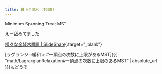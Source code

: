 ```yaml
---
title: 最小全域木 (TODO)
---
```


Minimum Spanning Tree; MST

えー舐めてました

[様々な全域木問題 \| SlideShare](https://www.slideshare.net/tmaehara/ss-17402143){:target="_blank"}

[ラグランジュ緩和 > #一頂点の次数に上限があるMST]({{ "math/LagrangianRelaxation#一頂点の次数に上限のあるMST" | absolute_url }})もどうぞ

